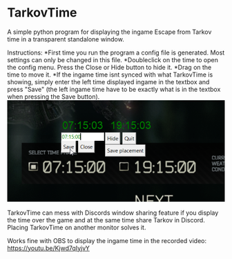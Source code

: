 # TarkovTime
A simple python program for displaying the ingame Escape from Tarkov time in a transparent standalone window.


Instructions: 
*First time you run the program a config file is generated. Most settings can only be changed in this file. 
*Doubleclick on the time to open the config menu. Press the Close or Hide button to hide it. 
*Drag on the time to move it. 
*If the ingame time isnt synced with what TarkovTime is showing, simply enter the left time displayed ingame in the textbox and press "Save" (the left ingame time have to be exactly what is in the textbox when pressing the Save button). 
![TarkovTime - Sync time](https://github.com/Bullhoff/TarkovTime/blob/main/TarkovTime-Sync.png)


TarkovTime can mess with Discords window sharing feature if you display the time over the game and at the same time share Tarkov in Discord. Placing TarkovTime on another monitor solves it. 

Works fine with OBS to display the ingame time in the recorded video:  
https://youtu.be/Kjwd7qIyjvY
